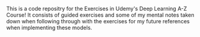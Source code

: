 This is a code repositry for the Exercises in Udemy's Deep Learning A-Z Course! It consists of guided exercises and some of my mental notes taken down when following through with the exercises for my future references when implementing these models.
